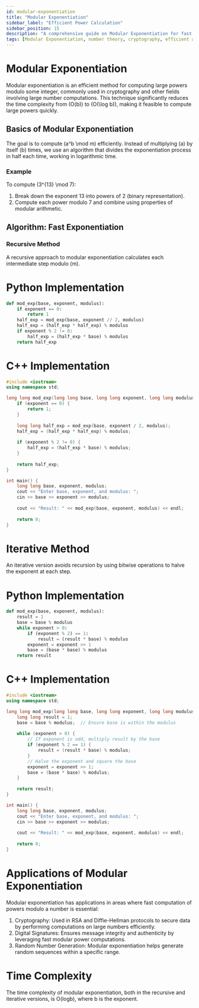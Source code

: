 ```yaml
---
id: modular-exponentiation
title: "Modular Exponentiation"
sidebar_label: "Efficient Power Calculation"
sidebar_position: 15
description: "A comprehensive guide on Modular Exponentiation for fast computation of large powers in modular arithmetic."
tags: [Modular Exponentiation, number theory, cryptography, efficient algorithms]
---
```


# Modular Exponentiation

Modular exponentiation is an efficient method for computing large powers modulo some integer, commonly used in cryptography and other fields involving large number computations. This technique significantly reduces the time complexity from \(O(b)\) to \(O(\log b)\), making it feasible to compute large powers quickly.

## Basics of Modular Exponentiation

The goal is to compute \(a^b \mod m\) efficiently. Instead of multiplying \(a\) by itself \(b\) times, we use an algorithm that divides the exponentiation process in half each time, working in logarithmic time.

### Example

To compute \(3^{13} \mod 7\):
1. Break down the exponent 13 into powers of 2 (binary representation).
2. Compute each power modulo 7 and combine using properties of modular arithmetic.

## Algorithm: Fast Exponentiation

### Recursive Method
A recursive approach to modular exponentiation calculates each intermediate step modulo \(m\).
# Python Implementation
```python
def mod_exp(base, exponent, modulus):
    if exponent == 0:
        return 1
    half_exp = mod_exp(base, exponent // 2, modulus)
    half_exp = (half_exp * half_exp) % modulus
    if exponent % 2 != 0:
        half_exp = (half_exp * base) % modulus
    return half_exp
```
# C++ Implementation
```cpp
#include <iostream>
using namespace std;

long long mod_exp(long long base, long long exponent, long long modulus) {
    if (exponent == 0) {
        return 1;
    }
    
    long long half_exp = mod_exp(base, exponent / 2, modulus);
    half_exp = (half_exp * half_exp) % modulus;
    
    if (exponent % 2 != 0) {
        half_exp = (half_exp * base) % modulus;
    }
    
    return half_exp;
}

int main() {
    long long base, exponent, modulus;
    cout << "Enter base, exponent, and modulus: ";
    cin >> base >> exponent >> modulus;
    
    cout << "Result: " << mod_exp(base, exponent, modulus) << endl;
    
    return 0;
}
```

# Iterative Method
An iterative version avoids recursion by using bitwise operations to halve the exponent at each step.

# Python Implementation
```python
def mod_exp(base, exponent, modulus):
    result = 1
    base = base % modulus
    while exponent > 0:
        if (exponent % 2) == 1:
            result = (result * base) % modulus
        exponent = exponent >> 1
        base = (base * base) % modulus
    return result
```

# C++ Implementation
```cpp
#include <iostream>
using namespace std;

long long mod_exp(long long base, long long exponent, long long modulus) {
    long long result = 1;
    base = base % modulus;  // Ensure base is within the modulus
    
    while (exponent > 0) {
        // If exponent is odd, multiply result by the base
        if (exponent % 2 == 1) {
            result = (result * base) % modulus;
        }
        // Halve the exponent and square the base
        exponent = exponent >> 1;
        base = (base * base) % modulus;
    }
    
    return result;
}

int main() {
    long long base, exponent, modulus;
    cout << "Enter base, exponent, and modulus: ";
    cin >> base >> exponent >> modulus;
    
    cout << "Result: " << mod_exp(base, exponent, modulus) << endl;
    
    return 0;
}
```

# Applications of Modular Exponentiation
Modular exponentiation has applications in areas where fast computation of powers modulo a number is essential:

1. Cryptography: Used in RSA and Diffie-Hellman protocols to secure data by performing computations on large numbers efficiently.
2. Digital Signatures: Ensures message integrity and authenticity by leveraging fast modular power computations.
3. Random Number Generation: Modular exponentiation helps generate random sequences within a specific range.

# Time Complexity
The time complexity of modular exponentiation, both in the recursive and iterative versions, is 
O(logb), where b is the exponent.